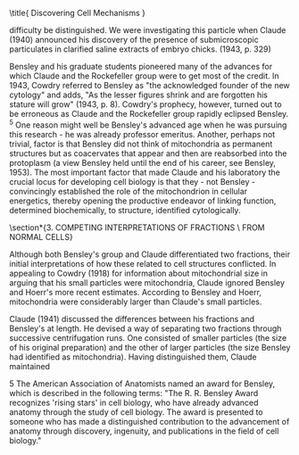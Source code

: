 \title{
Discovering Cell Mechanisms
}

difficulty be distinguished. We were investigating this particle when Claude (1940) announced his discovery of the presence of submicroscopic particulates in clarified saline extracts of embryo chicks. (1943, p. 329)

Bensley and his graduate students pioneered many of the advances for which Claude and the Rockefeller group were to get most of the credit. In 1943, Cowdry referred to Bensley as "the acknowledged founder of the new cytology" and adds, "As the lesser figures shrink and are forgotten his stature will grow" (1943, p. 8). Cowdry's prophecy, however, turned out to be erroneous as Claude and the Rockefeller group rapidly eclipsed Bensley. ${ }^{5}$ One reason might well be Bensley's advanced age when he was pursuing this research - he was already professor emeritus. Another, perhaps not trivial, factor is that Bensley did not think of mitochondria as permanent structures but as coacervates that appear and then are reabsorbed into the protoplasm (a view Bensley held until the end of his career, see Bensley, 1953). The most important factor that made Claude and his laboratory the crucial locus for developing cell biology is that they - not Bensley - convincingly established the role of the mitochondrion in cellular energetics, thereby opening the productive endeavor of linking function, determined biochemically, to structure, identified cytologically.

\section*{3. COMPETING INTERPRETATIONS OF FRACTIONS \\ FROM NORMAL CELLS}

Although both Bensley's group and Claude differentiated two fractions, their initial interpretations of how these related to cell structures conflicted. In appealing to Cowdry (1918) for information about mitochondrial size in arguing that his small particles were mitochondria, Claude ignored Bensley and Hoerr's more recent estimates. According to Bensley and Hoerr, mitochondria were considerably larger than Claude's small particles.

Claude (1941) discussed the differences between his fractions and Bensley's at length. He devised a way of separating two fractions through successive centrifugation runs. One consisted of smaller particles (the size of his original preparation) and the other of larger particles (the size Bensley had identified as mitochondria). Having distinguished them, Claude maintained

5 The American Association of Anatomists named an award for Bensley, which is described in the following terms: "The R. R. Bensley Award recognizes 'rising stars' in cell biology, who have already advanced anatomy through the study of cell biology. The award is presented to someone who has made a distinguished contribution to the advancement of anatomy through discovery, ingenuity, and publications in the field of cell biology."